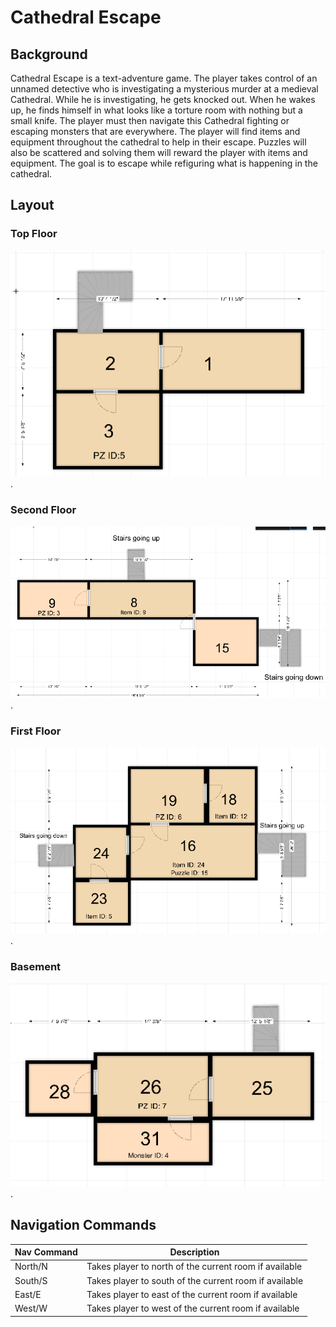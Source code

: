 # Cathedral Escape

## Background

Cathedral Escape is a text-adventure game. The player takes control of an unnamed detective who is
investigating a mysterious murder at a medieval Cathedral. While he is investigating, he gets knocked out.
When he wakes up, he finds himself in what looks like a torture room with nothing but a small knife. The player
must then navigate this Cathedral fighting or escaping monsters that are everywhere. The player will find
items and equipment throughout the cathedral to help in their escape. Puzzles will also be scattered and
solving them will reward the player with items and equipment. The goal is to escape while refiguring
what is happening in the cathedral.

## Layout

### Top Floor
![Top Floor](https://raw.githubusercontent.com/TeamTeenTitans-Spring2020/Cathedral_Escape/master/topfloor.PNG).


### Second Floor
![Second Floor](https://raw.githubusercontent.com/TeamTeenTitans-Spring2020/Cathedral_Escape/master/secondfloor.PNG).


### First Floor
![First Floor](https://raw.githubusercontent.com/TeamTeenTitans-Spring2020/Cathedral_Escape/master/1stfloor.PNG).


### Basement
![Top Floor](https://raw.githubusercontent.com/TeamTeenTitans-Spring2020/Cathedral_Escape/master/basement.PNG).


## Navigation Commands
| Nav Command | Description                                              |
| ----------- | -----------                                              |
| North/N     | Takes player to north of the current room if available   |
| South/S     | Takes player to south of the current room if available   |
| East/E      | Takes player to east of the current room if available    |
| West/W      | Takes player to west of the current room if available    |

